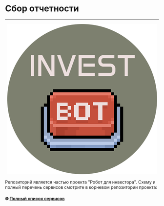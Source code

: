 # Сбор отчетности

<hr>

<div style="text-align: center;">
<img src="docs/logo.png" alt="invest bot" />
</div>

Репозиторий является частью проекта "Робот для инвестора". Схему и полный перечень сервисов смотрите в корневом репозитории проекта: 
#### 🌐 [Полный список сервисов](https://github.com/akolobaha/fin_api_gateway)
